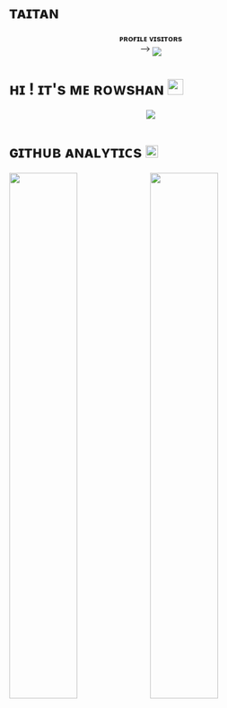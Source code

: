 




# ᴛᴀɪᴛᴀɴ  
<p align="center">
    <b>ᴘʀᴏғɪʟᴇ ᴠɪsɪᴛᴏʀs</b><br>
 -->    <img align="middle" src="https://profile-counter.glitch.me/Tait3nX/count.svg" />
</p>

<h1>ʜɪ ! ɪᴛ's ᴍᴇ ʀᴏᴡsʜᴀɴ <img src="https://raw.githubusercontent.com/MartinHeinz/MartinHeinz/master/wave.gif" width="28"></h1>

<p align="center">
  <a href="https://t.me/taitangamerzz"><img src="https://telegra.ph/file/e10fb6aca1d06d51539fd.jpg"></a>
    </p>
<p align="center">

</p>

<h3>
    
<h1>ɢɪᴛʜᴜʙ ᴀɴᴀʟʏᴛɪᴄs <img src="https://emojis.slackmojis.com/emojis/images/1621024394/39092/cat-roll.gif?1621024394" width="22"></h1>
  

[<img src="https://github-readme-stats.vercel.app/api?username=Devansh-Bots&count_private=true&show_icons=true&theme=chartreuse-dark&custom_title=What%27s+the+craic?&include_all_commits=true&hide_border=true&bg_color=000000" width="49%">](https://github.com/Tait3nX) [<img src="https://github-readme-streak-stats.herokuapp.com/?user=Tait3nX&theme=chartreuse-dark&hide_border=True&bg_color=000000" width="49%">](https://github.com/Tait3nX)
    

